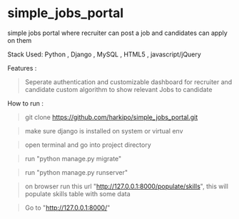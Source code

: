 # simple_jobs_portal
simple jobs portal where recruiter can post a job and candidates can apply on them 

Stack Used: Python , Django , MySQL , HTML5 , javascript/jQuery

Features :

> Seperate authentication and customizable dashboard for recruiter and candidate
> custom algorithm to show relevant Jobs to candidate

How to run : 

> git clone https://github.com/harkipo/simple_jobs_portal.git

> make sure django is installed on system or virtual env

> open terminal and go into project directory

> run "python manage.py migrate"

> run "python manage.py runserver"

> on browser run this url "http://127.0.0.1:8000/populate/skills", this will populate skills table with some data

> Go to "http://127.0.0.1:8000/" 
